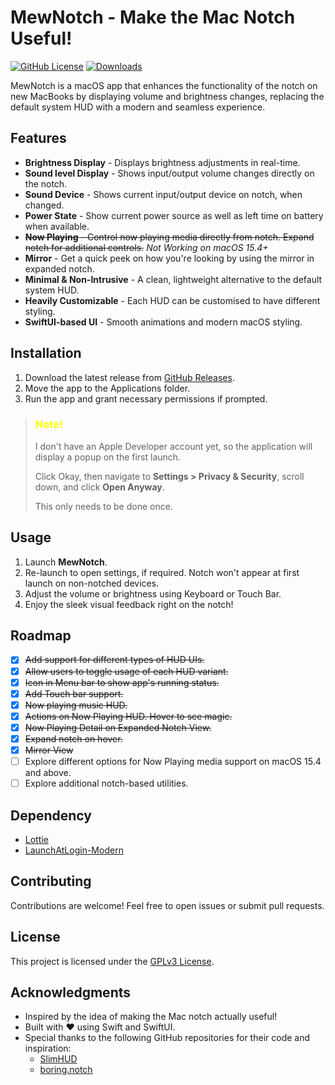 # MewNotch - Make the Mac Notch Useful!

[![GitHub License](https://img.shields.io/github/license/monuk7735/mew-notch)](LICENSE)
[![Downloads](https://img.shields.io/github/downloads/monuk7735/mew-notch/total.svg)](https://github.com/monuk7735/mew-notch/releases)

MewNotch is a macOS app that enhances the functionality of the notch on new MacBooks by displaying volume and brightness changes, replacing the default system HUD with a modern and seamless experience.

## Features

- **Brightness Display** - Displays brightness adjustments in real-time.
- **Sound level Display** - Shows input/output volume changes directly on the notch.
- **Sound Device** - Shows current input/output device on notch, when changed.
- **Power State** - Show current power source as well as left time on battery when available.
- ~~**Now Playing** -  Control now playing media directly from notch. Expand notch for additional controls.~~ _Not Working on macOS 15.4+_
- **Mirror** - Get a quick peek on how you're looking by using the mirror in expanded notch.
- **Minimal & Non-Intrusive** - A clean, lightweight alternative to the default system HUD.
- **Heavily Customizable** - Each HUD can be customised to have different styling.
- **SwiftUI-based UI** - Smooth animations and modern macOS styling.

## Installation

1. Download the latest release from [GitHub Releases](https://github.com/monuk7735/mew-notch/releases).
2. Move the app to the Applications folder.
3. Run the app and grant necessary permissions if prompted.

> ### <span style="color: yellow">Note!</span>
> I don't have an Apple Developer account yet, so the application will display a popup on the first launch. 
>
> Click Okay, then navigate to **Settings > Privacy & Security**, scroll down, and click **Open Anyway**. 
> 
> This only needs to be done once.

## Usage

1. Launch **MewNotch**.
2. Re-launch to open settings, if required. Notch won't appear at first launch on non-notched devices.
3. Adjust the volume or brightness using Keyboard or Touch Bar.
4. Enjoy the sleek visual feedback right on the notch!

## Roadmap

- [x] ~~Add support for different types of HUD UIs.~~
- [x] ~~Allow users to toggle usage of each HUD variant.~~
- [x] ~~Icon in Menu bar to show app's running status.~~
- [x] ~~Add Touch bar support.~~
- [x] ~~Now playing music HUD.~~
- [x] ~~Actions on Now Playing HUD. Hover to see magic.~~
- [x] ~~Now Playing Detail on Expanded Notch View.~~
- [x] ~~Expand notch on hover.~~
- [x] ~~Mirror View~~
- [ ] Explore different options for Now Playing media support on macOS 15.4 and above.
- [ ] Explore additional notch-based utilities.

## Dependency
- [Lottie](https://github.com/airbnb/lottie-ios)
- [LaunchAtLogin-Modern](https://github.com/sindresorhus/LaunchAtLogin-Modern)

## Contributing

Contributions are welcome! Feel free to open issues or submit pull requests.

## License

This project is licensed under the [GPLv3 License](LICENSE).

## Acknowledgments

- Inspired by the idea of making the Mac notch actually useful!
- Built with ♥️ using Swift and SwiftUI.
- Special thanks to the following GitHub repositories for their code and inspiration:
  - [SlimHUD](https://github.com/AlexPerathoner/SlimHUD)
  - [boring.notch](https://github.com/TheBoredTeam/boring.notch)

